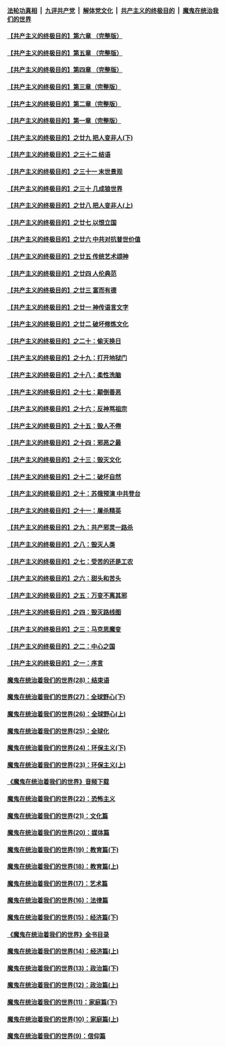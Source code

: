 ####  [法轮功真相](../../../../basic/blob/master/README.md?t=06010101) &nbsp;|&nbsp; [九评共产党](../../../../9ping.md/blob/master/README.md?t=06010101) &nbsp;|&nbsp; [解体党文化](../../../../jtdwh.md/blob/master/README.md?t=06010101)  &nbsp;|&nbsp; [共产主义的终极目的](../../../../gczydzjmd.md/blob/master/README.md?t=06010101) &nbsp;|&nbsp; [魔鬼在统治我们的世界](../../../../mgztzwmdsj.md/blob/master/README.md?t=06010101) 

#### [【共产主义的终极目的】第六章 （完整版）](../pages/nsc422/n11428913.md?t=06010101) 

#### [【共产主义的终极目的】第五章 （完整版）](../pages/nsc422/n11428912.md?t=06010101) 

#### [【共产主义的终极目的】第四章 （完整版）](../pages/nsc422/n11428907.md?t=06010101) 

#### [【共产主义的终极目的】第三章（完整版）](../pages/nsc422/n11428848.md?t=06010101) 

#### [【共产主义的终极目的】第二章（完整版）](../pages/nsc422/n11428831.md?t=06010101) 

#### [【共产主义的终极目的】第一章（完整版）](../pages/nsc422/n11417651.md?t=06010101) 

#### [【共产主义的终极目的】之廿九 把人变非人(下)](../pages/nsc422/n11344140.md?t=06010101) 

#### [【共产主义的终极目的】之三十二 结语](../pages/nsc422/n11360535.md?t=06010101) 

#### [【共产主义的终极目的】之三十一 末世景观](../pages/nsc422/n11351129.md?t=06010101) 

#### [【共产主义的终极目的】之三十 几成狼世界](../pages/nsc422/n11348280.md?t=06010101) 

#### [【共产主义的终极目的】之廿八 把人变非人(上)](../pages/nsc422/n11340492.md?t=06010101) 

#### [【共产主义的终极目的】之廿七 以恨立国](../pages/nsc422/n11336944.md?t=06010101) 

#### [【共产主义的终极目的】之廿六 中共对抗普世价值](../pages/nsc422/n11324785.md?t=06010101) 

#### [【共产主义的终极目的】之廿五 传统艺术颂神](../pages/nsc422/n11296396.md?t=06010101) 

#### [【共产主义的终极目的】之廿四 人伦典范](../pages/nsc422/n11296397.md?t=06010101) 

#### [【共产主义的终极目的】之廿三 富而有德](../pages/nsc422/n11283598.md?t=06010101) 

#### [【共产主义的终极目的】之廿一 神传语言文字](../pages/nsc422/n11263265.md?t=06010101) 

#### [【共产主义的终极目的】之廿二 破坏修炼文化](../pages/nsc422/n11245728.md?t=06010101) 

#### [【共产主义的终极目的】之二十：偷天换日](../pages/nsc422/n11238846.md?t=06010101) 

#### [【共产主义的终极目的】之十九：打开地狱门](../pages/nsc422/n11206376.md?t=06010101) 

#### [【共产主义的终极目的】之十八：柔性洗脑](../pages/nsc422/n11199994.md?t=06010101) 

#### [【共产主义的终极目的】之十七：颠倒善恶](../pages/nsc422/n11179782.md?t=06010101) 

#### [【共产主义的终极目的】之十六：反神骂祖宗](../pages/nsc422/n11166798.md?t=06010101) 

#### [【共产主义的终极目的】之十五：毁人不倦](../pages/nsc422/n11166792.md?t=06010101) 

#### [【共产主义的终极目的】之十四：邪恶之最](../pages/nsc422/n11150249.md?t=06010101) 

#### [【共产主义的终极目的】之十三：毁灭文化](../pages/nsc422/n11135227.md?t=06010101) 

#### [【共产主义的终极目的】之十二：破坏自然](../pages/nsc422/n11135214.md?t=06010101) 

#### [【共产主义的终极目的】之十：苏俄预演 中共登台](../pages/nsc422/n11118424.md?t=06010101) 

#### [【共产主义的终极目的】之十一：屠杀精英](../pages/nsc422/n11118442.md?t=06010101) 

#### [【共产主义的终极目的】之九：共产邪灵一路杀](../pages/nsc422/n11114139.md?t=06010101) 

#### [【共产主义的终极目的】之八：毁灭人类](../pages/nsc422/n11108503.md?t=06010101) 

#### [【共产主义的终极目的】之七：受苦的还是工农](../pages/nsc422/n11101809.md?t=06010101) 

#### [【共产主义的终极目的】之六：甜头和苦头](../pages/nsc422/n11096971.md?t=06010101) 

#### [【共产主义的终极目的】之五：万变不离其邪](../pages/nsc422/n11091285.md?t=06010101) 

#### [【共产主义的终极目的】之四：毁灭路线图](../pages/nsc422/n11086284.md?t=06010101) 

#### [【共产主义的终极目的】之三：马克思魔变](../pages/nsc422/n11061941.md?t=06010101) 

#### [【共产主义的终极目的】之二：中心之国](../pages/nsc422/n11047728.md?t=06010101) 

#### [【共产主义的终极目的】之一：序言](../pages/nsc422/n11086077.md?t=06010101) 

#### [魔鬼在统治着我们的世界(28)：结束语](../pages/nsc422/n10936246.md?t=06010101) 

#### [魔鬼在统治着我们的世界(27)：全球野心(下)](../pages/nsc422/n10928319.md?t=06010101) 

#### [魔鬼在统治着我们的世界(26)：全球野心(上)](../pages/nsc422/n10900318.md?t=06010101) 

#### [魔鬼在统治着我们的世界(25)：全球化](../pages/nsc422/n10788205.md?t=06010101) 

#### [魔鬼在统治着我们的世界(24)：环保主义(下)](../pages/nsc422/n10695307.md?t=06010101) 

#### [魔鬼在统治着我们的世界(23)：环保主义(上)](../pages/nsc422/n10688613.md?t=06010101) 

#### [《魔鬼在统治着我们的世界》音频下载](../pages/nsc422/n10635553.md?t=06010101) 

#### [魔鬼在统治着我们的世界(22)：恐怖主义](../pages/nsc422/n10614727.md?t=06010101) 

#### [魔鬼在统治着我们的世界(21)：文化篇](../pages/nsc422/n10597706.md?t=06010101) 

#### [魔鬼在统治着我们的世界(20)：媒体篇](../pages/nsc422/n10586579.md?t=06010101) 

#### [魔鬼在统治着我们的世界(19)：教育篇(下)](../pages/nsc422/n10564808.md?t=06010101) 

#### [魔鬼在统治着我们的世界(18)：教育篇(上)](../pages/nsc422/n10526970.md?t=06010101) 

#### [魔鬼在统治着我们的世界(17)：艺术篇](../pages/nsc422/n10499093.md?t=06010101) 

#### [魔鬼在统治着我们的世界(16)：法律篇](../pages/nsc422/n10485969.md?t=06010101) 

#### [魔鬼在统治着我们的世界(15)：经济篇(下)](../pages/nsc422/n10469975.md?t=06010101) 

#### [《魔鬼在统治着我们的世界》全书目录](../pages/nsc422/n10464261.md?t=06010101) 

#### [魔鬼在统治着我们的世界(14)：经济篇(上)](../pages/nsc422/n10457370.md?t=06010101) 

#### [魔鬼在统治着我们的世界(13)：政治篇(下)](../pages/nsc422/n10448270.md?t=06010101) 

#### [魔鬼在统治着我们的世界(12)：政治篇(上)](../pages/nsc422/n10444576.md?t=06010101) 

#### [魔鬼在统治着我们的世界(11)：家庭篇(下)](../pages/nsc422/n10440961.md?t=06010101) 

#### [魔鬼在统治着我们的世界(10)：家庭篇(上)](../pages/nsc422/n10435448.md?t=06010101) 

#### [魔鬼在统治着我们的世界(9)：信仰篇](../pages/nsc422/n10432159.md?t=06010101) 

